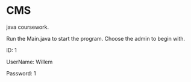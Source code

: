 # CMS
java coursework.

Run the Main.java to start the program.
Choose the admin to begin with.

ID: 1

UserName: Willem

Password: 1

